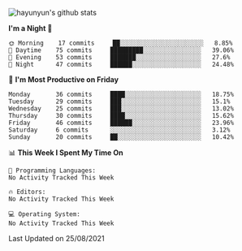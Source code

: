 
![hayunyun's github stats](https://github-readme-stats.vercel.app/api?username=hayunyun&show_icons=true)


<!--START_SECTION:waka-->
**I'm a Night 🦉** 

```text
🌞 Morning    17 commits     ██░░░░░░░░░░░░░░░░░░░░░░░   8.85% 
🌆 Daytime    75 commits     █████████░░░░░░░░░░░░░░░░   39.06% 
🌃 Evening    53 commits     ███████░░░░░░░░░░░░░░░░░░   27.6% 
🌙 Night      47 commits     ██████░░░░░░░░░░░░░░░░░░░   24.48%

```
📅 **I'm Most Productive on Friday** 

```text
Monday       36 commits     ████░░░░░░░░░░░░░░░░░░░░░   18.75% 
Tuesday      29 commits     ███░░░░░░░░░░░░░░░░░░░░░░   15.1% 
Wednesday    25 commits     ███░░░░░░░░░░░░░░░░░░░░░░   13.02% 
Thursday     30 commits     ████░░░░░░░░░░░░░░░░░░░░░   15.62% 
Friday       46 commits     ██████░░░░░░░░░░░░░░░░░░░   23.96% 
Saturday     6 commits      ░░░░░░░░░░░░░░░░░░░░░░░░░   3.12% 
Sunday       20 commits     ██░░░░░░░░░░░░░░░░░░░░░░░   10.42%

```


📊 **This Week I Spent My Time On** 

```text
💬 Programming Languages: 
No Activity Tracked This Week

🔥 Editors: 
No Activity Tracked This Week

💻 Operating System: 
No Activity Tracked This Week

```


 Last Updated on 25/08/2021
<!--END_SECTION:waka-->

<!--
**hayunyun/hayunyun** is a ✨ _special_ ✨ repository because its `README.md` (this file) appears on your GitHub profile.

Here are some ideas to get you started:

- 🔭 I’m currently working on ...
- 🌱 I’m currently learning ...
- 👯 I’m looking to collaborate on ...
- 🤔 I’m looking for help with ...
- 💬 Ask me about ...
- 📫 How to reach me: ...
- 😄 Pronouns: ...
- ⚡ Fun fact: ...
-->
